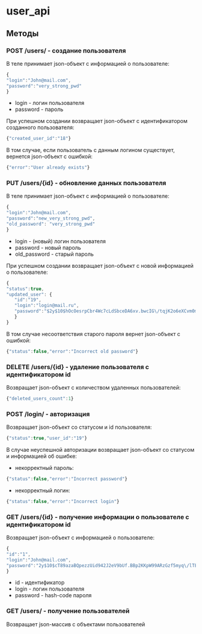 # user_api

## Методы

### POST /users/ - создание пользователя
 В теле принимает json-объект с информацией о пользователе:
 ```javascript
{
"login":"John@mail.com",
"password":"very_strong_pwd"
}
```

 - login - логин пользователя
 - password - пароль
 
 При успешном создании возвращает json-объект с идентификатором созданного пользователя:
 
 ```javascript
{"created_user_id":"18"}
```

 В том случае, если пользователь с данным логином существует, вернется json-объект с ошибкой:
 ```javascript
{"error":"User already exists"}
```

### PUT /users/{id} - обновление данных пользователя
 В теле принимает json-объект с информацией о пользователе:
 ```javascript
{
"login":"John@mail.com",
"password":"new_very_strong_pwd",
"old_password": "very_strong_pwd"
}
```

 - login - (новый) логин пользователя
 - password - новый пароль
 - old_password - старый пароль
 
 При успешном создании возвращает json-объект с новой информацией о пользователе:
 
 ```javascript
{
"status":true,
"updated_user": {
    "id":"19",
    "login":"login@mail.ru",
    "password":"$2y$10$hOcOesrpCbr4Wc7cLdSbceDA6xv.bwcIG\/tqjK2o6eXCvm0m9uHSW"
    }
}
```

 В том случае несоответствия старого пароля вернет json-объект с ошибкой:
 ```javascript
{"status":false,"error":"Incorrect old password"}
```


### DELETE /users/{id} - удаление пользователя с идентификатором id
 Возвращает json-объект с количеством удаленных пользователей:
 ```javascript
{"deleted_users_count":1}
```


### POST /login/ - авторизация
 Возвращает json-объект со статусом и id пользователя:
 ```javascript
{"status":true,"user_id":"19"}
```

В случае неуспешной авторизации возвращает json-объект со статусом и информацией об ошибке:

- некорректный пароль:

 ```javascript
{"status":false,"error":"Incorrect password"}
 ```
 
 - некорректный логин:

 ```javascript
{"status":false,"error":"Incorrect login"}
 ```


### GET /users/{id} - получение информации о пользователе с идентификатором id
 Возвращает json-объект с информацией о пользователе:
 ```javascript
{
"id":"1",
"login":"John@mail.com",
"password":"2y$10$cT89azaBQpezzUid942J2eV9bUf.BBp2KKpW99ARzGzf5myq\/lTEy"
}
```

 - id - идентификатор
 - login - логин пользователя
 - password - hash-code пароля
 
 ### GET /users/ - получение пользователей
 Возвращает json-массив с объектами пользователей

